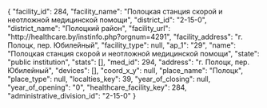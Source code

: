 {
    "facility_id": 284,
    "facility_name": "Полоцкая станция скорой и неотложной медицинской помощи",
    "district_id": "2-15-0",
    "district_name": "Полоцкий район",
    "facility_url": "http:\/\/healthcare.by\/instinfo.php?orgnum=4291",
    "facility_address": "г. Полоцк, пер. Юбилейный",
    "facility_type": null,
    "ap_1": "29",
    "name": "Полоцкая станция скорой и неотложной медицинской помощи",
    "state": "public institution",
    "stats": [],
    "med_id": 294,
    "address": "г. Полоцк, пер. Юбилейный",
    "devices": [],
    "coord_x_y": null,
    "place_name": "Полоцк",
    "place_type": null,
    "localties_key": 39,
    "year_of_closing": null,
    "year_of_opening": "0",
    "healthcare_facility_key": 284,
    "administrative_division_id": "2-15-0"
}